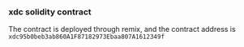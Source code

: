 ### xdc solidity contract
The contract is deployed through remix, and the contract address is `xdc95b0beb3ab860A1F87182973Ebaa807A1612349f`
